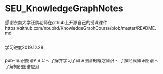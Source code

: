 # SEU_KnowledgeGraphNotes
感谢东南大学汪鹏老师在github上开源自己的授课课件https://github.com/npubird/KnowledgeGraphCourse/blob/master/README.md

##
学习进度2019.10.28
###
pub-1知识图谱A B C
-. 了解并学习了知识图谱的概念知识
-. 了解经典知识图谱
-. 了解知识图谱应用
